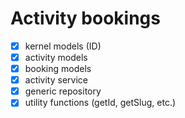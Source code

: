 # Activity bookings

- [x] kernel models (ID)
- [x] activity models
- [x] booking models
- [x] activity service
- [x] generic repository
- [x] utility functions (getId, getSlug, etc.)
